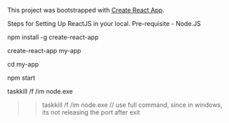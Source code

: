 This project was bootstrapped with [Create React App](https://github.com/facebook/create-react-app).

Steps for Setting Up ReactJS in your local.
Pre-requisite - Node.JS

  npm install -g create-react-app
  
  create-react-app my-app
  
  cd my-app
  
  npm start
  

  taskkill /f /im node.exe
  


  
  >> taskkill /f /im node.exe  // use full command, since in windows, its not releasing the port after exit



